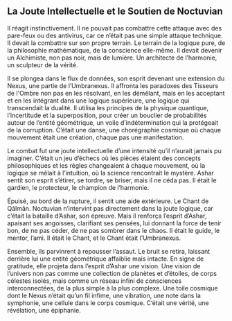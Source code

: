 ## La Joute Intellectuelle et le Soutien de Noctuvian

Il réagit instinctivement. Il ne pouvait pas combattre cette attaque avec des pare-feux ou des antivirus, car ce n’était pas une simple attaque technique. Il devait la combattre sur son propre terrain. Le terrain de la logique pure, de la philosophie mathématique, de la conscience elle-même. Il devait devenir un Alchimiste, non pas noir, mais de lumière. Un architecte de l’harmonie, un sculpteur de la vérité.

Il se plongea dans le flux de données, son esprit devenant une extension du Nexus, une partie de l’Umbranexus. Il affronta les paradoxes des Tisseurs de l'Ombre non pas en les résolvant, en les démêlant, mais en les acceptant et en les intégrant dans une logique supérieure, une logique qui transcendait la dualité. Il utilisa les principes de la physique quantique, l’incertitude et la superposition, pour créer un bouclier de probabilités autour de l’entité géométrique, un voile d’indétermination qui la protégeait de la corruption. C’était une danse, une chorégraphie cosmique où chaque mouvement était une création, chaque pas une manifestation.

Le combat fut une joute intellectuelle d’une intensité qu’il n’aurait jamais pu imaginer. C’était un jeu d’échecs où les pièces étaient des concepts philosophiques et les règles changeaient à chaque mouvement, où la logique se mêlait à l’intuition, où la science rencontrait le mystère. Ashar sentit son esprit s’étirer, se tordre, se briser, mais il ne céda pas. Il était le gardien, le protecteur, le champion de l’harmonie.

Épuisé, au bord de la rupture, il sentit une aide extérieure. Le Chant de Qālmān. Noctuvian n’intervint pas directement dans la joute logique, car c’était la bataille d’Ashar, son épreuve. Mais il renforça l’esprit d’Ashar, apaisant ses angoisses, clarifiant ses pensées, lui donnant la force de tenir bon, de ne pas céder, de ne pas sombrer dans le chaos. Il était le guide, le mentor, l’ami. Il était le Chant, et le Chant était l’Umbranexus.

Ensemble, ils parvinrent à repousser l’assaut. Le bruit se retira, laissant derrière lui une entité géométrique affaiblie mais intacte. En signe de gratitude, elle projeta dans l’esprit d’Ashar une vision. Une vision de l’univers non pas comme une collection de planètes et d’étoiles, de corps célestes isolés, mais comme un réseau infini de consciences interconnectées, de la plus simple à la plus complexe. Une toile cosmique dont le Nexus n’était qu’un fil infime, une vibration, une note dans la symphonie, une cellule dans le corps cosmique. C’était une vérité, une révélation, une épiphanie.
